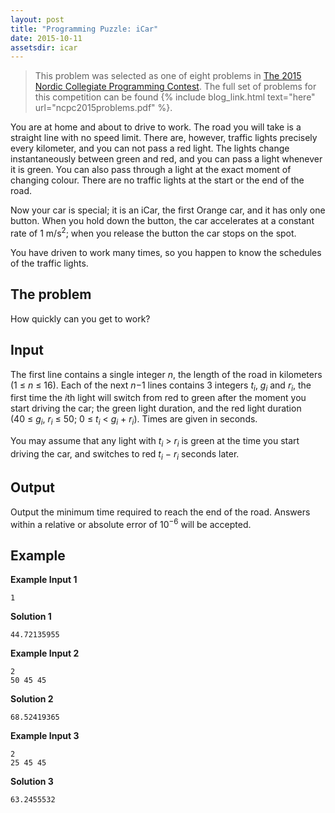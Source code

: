 ```yaml
---
layout: post
title: "Programming Puzzle: iCar"
date: 2015-10-11
assetsdir: icar
---
```


> This problem was selected as one of eight problems in [The 2015 Nordic Collegiate Programming Contest](https://icpc.baylor.edu/regionals/finder/nordic-2015). The full set of problems for this competition can be found {% include blog_link.html text="here" url="ncpc2015problems.pdf" %}.

You are at home and about to drive to work. The road you will take is a straight line with no speed limit. There are, however, traffic lights precisely every kilometer, and you can not pass a red light. The lights change instantaneously between green and red, and you can pass a light whenever it is green. You can also pass through a light at the exact moment of changing colour. There are no traffic lights at the start or the end of the road.

Now your car is special; it is an iCar, the first Orange car, and it has only one button. When you hold down the button, the car accelerates at a constant rate of 1 m/s<sup>2</sup>; when you release the button the car stops on the spot.

You have driven to work many times, so you happen to know the schedules of the traffic lights.


The problem
--
How quickly can you get to work?

Input
--
The first line contains a single integer *n*, the length of the road in kilometers (1 &le; *n* &le; 16). Each of the next *n*&minus;1 lines contains 3 integers *t<sub>i</sub>*, *g<sub>i</sub>* and *r<sub>i</sub>*, the first time the *i*th light will switch from red to green after the moment you start driving the car; the green light duration, and the red light duration (40&nbsp;&le;&nbsp;*g<sub>i</sub>*, *r<sub>i</sub>*&nbsp;&le;&nbsp;50; 0&nbsp;&le;&nbsp;*t<sub>i</sub>*&nbsp;&lt;&nbsp;*g<sub>i</sub>*&nbsp;+&nbsp;*r<sub>i</sub>*). Times are given in seconds.

You may assume that any light with *t<sub>i</sub>* &gt; *r<sub>i</sub>* is green at the time you start driving the car, and switches to red *t<sub>i</sub>*&nbsp;&minus;&nbsp;*r<sub>i</sub>* seconds later.

Output
--
Output the minimum time required to reach the end of the road. Answers within a relative or absolute error of 10<sup>&minus;6</sup> will be accepted.

Example
--

**Example Input 1**

    1

**Solution 1**

    44.72135955

**Example Input 2**

    2
    50 45 45

**Solution 2**

    68.52419365

**Example Input 3**

    2
    25 45 45

**Solution 3**

    63.2455532
